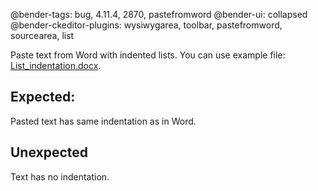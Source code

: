 @bender-tags: bug, 4.11.4, 2870, pastefromword
@bender-ui: collapsed
@bender-ckeditor-plugins: wysiwygarea, toolbar, pastefromword, sourcearea, list

Paste text from Word with indented lists. You can use example file: [List_indentation.docx](../generated/_fixtures/List_indentation/List_indentation.docx).

## Expected:

Pasted text has same indentation as in Word.

## Unexpected

Text has no indentation.
